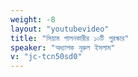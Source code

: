 ```yaml
---
weight: -8
layout: "youtubevideo"
title: "সিয়াম পালনকারীর ১০টি পুরস্কার"
speaker: "অধ্যাপক নূরুল ইসলাম"
v: "jc-tcn50sd0"
---
```

